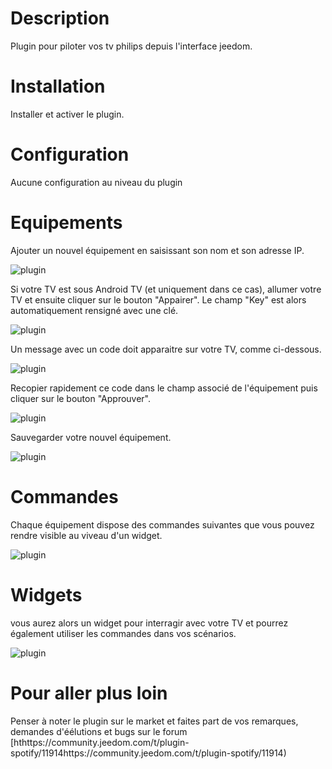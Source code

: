 Description
===

Plugin pour piloter vos tv philips depuis l'interface jeedom.

Installation
===

Installer et activer le plugin.

Configuration
===

Aucune configuration au niveau du plugin

Equipements
===

Ajouter un nouvel équipement en saisissant son nom et son adresse IP.

![plugin](https://barre35.github.io/jeedom-plugin-philips/assets/images/equipement.png)

Si votre TV est sous Android TV (et uniquement dans ce cas), allumer votre TV et ensuite cliquer sur le bouton "Appairer". Le champ "Key" est alors automatiquement rensigné avec une clé.

![plugin](https://barre35.github.io/jeedom-plugin-philips/assets/images/pairing.png)

Un message avec un code doit apparaitre sur votre TV, comme ci-dessous.

![plugin](https://barre35.github.io/jeedom-plugin-philips/assets/images/tv.png)

Recopier rapidement ce code dans le champ associé de l'équipement puis cliquer sur le bouton "Approuver".

![plugin](https://barre35.github.io/jeedom-plugin-philips/assets/images/approve.png)

Sauvegarder votre nouvel équipement.

![plugin](https://barre35.github.io/jeedom-plugin-philips/assets/images/save.png)

Commandes
===

Chaque équipement dispose des commandes suivantes que vous pouvez rendre visible au viveau d'un widget.

![plugin](https://barre35.github.io/jeedom-plugin-philips/assets/images/commands.png)

Widgets
===

vous aurez alors un widget pour interragir avec votre TV et pourrez également utiliser les commandes dans vos scénarios.

![plugin](https://barre35.github.io/jeedom-plugin-philips/assets/images/widget.png)

Pour aller plus loin
===

Penser à noter le plugin sur le market et faites part de vos remarques, demandes d'éélutions et bugs sur le forum [hthttps://community.jeedom.com/t/plugin-spotify/11914https://community.jeedom.com/t/plugin-spotify/11914)
